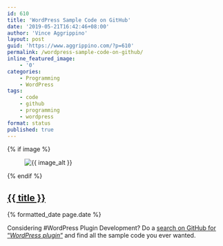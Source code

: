 ```yaml
---
id: 610
title: 'WordPress Sample Code on GitHub'
date: '2019-05-21T16:42:46+08:00'
author: 'Vince Aggrippino'
layout: post
guid: 'https://www.aggrippino.com/?p=610'
permalink: /wordpress-sample-code-on-github/
inline_featured_image:
    - '0'
categories:
    - Programming
    - WordPress
tags:
    - code
    - github
    - programming
    - wordpress
format: status
published: true
---
```

{% if image %}
    <figure class="post__image">
        <img src="{{ image }}" alt="{{ image_alt }}">
    </figure>
{% endif %}

<h2 class="post__title"><a href="{{ page.url }}">{{ title }}</a></h2>

<p class="post__date">{% formatted_date page.date %}</p>

Considering #WordPress Plugin Development? Do a [search on GitHub for “*WordPress plugin*“](https://github.com/search?q=wordpress+plugin&type=Repositories) and find all the sample code you ever wanted.
